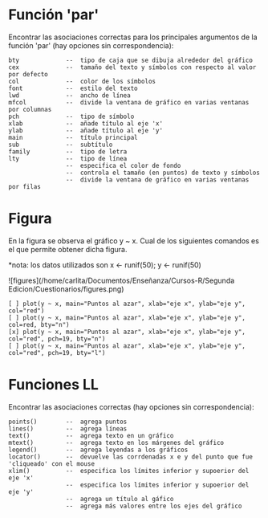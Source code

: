 
# Función 'par'

Encontrar las asociaciones correctas para los principales argumentos de la función 'par' 
(hay opciones sin correspondencia):


    bty             --  tipo de caja que se dibuja alrededor del gráfico
    cex             --  tamaño del texto y símbolos con respecto al valor por defecto
    col             --  color de los símbolos
    font            --  estilo del texto
    lwd             --  ancho de línea
    mfcol           --  divide la ventana de gráfico en varias ventanas por columnas
    pch             --  tipo de símbolo
    xlab            --  añade título al eje 'x'
    ylab            --  añade título al eje 'y'
    main            --  título principal
    sub             --  subtítulo
    family          --  tipo de letra
    lty             --  tipo de línea
                    --  especifica el color de fondo
                    --  controla el tamaño (en puntos) de texto y símbolos
                    --  divide la ventana de gráfico en varias ventanas por filas
                    
# Figura

En la figura se observa el gráfico y ~ x.
Cual de los siguientes comandos es el que permite obtener dicha figura.

*nota: los datos utilizados son x <- runif(50); y <- runif(50)

![figures](/home/carlita/Documentos/Enseñanza/Cursos-R/Segunda Edicion/Cuestionarios/figures.png)

   
    [ ] plot(y ~ x, main="Puntos al azar", xlab="eje x", ylab="eje y", col="red")
    [ ] plot(y ~ x, main="Puntos al azar", xlab="eje x", ylab="eje y", col=red, bty="n")
    [x] plot(y ~ x, main="Puntos al azar", xlab="eje x", ylab="eje y", col="red", pch=19, bty="n")
    [ ] plot(y ~ x, main="Puntos al azar", xlab="eje x", ylab="eje y", col="red", pch=19, bty="l")


# Funciones LL

Encontrar las asociaciones correctas (hay opciones sin correspondencia):

    points()        --  agrega puntos
    lines()         --  agrega líneas
    text()          --  agrega texto en un gráfico
    mtext()         --  agrega texto en los márgenes del gráfico
    legend()        --  agrega leyendas a los gráficos
    locator()       --  devuelve las corrdenadas x e y del punto que fue 'cliqueado' con el mouse
    xlim()          --  especifica los límites inferior y supoerior del eje 'x'
                    --  especifica los límites inferior y supoerior del eje 'y'    
                    --  agrega un título al gáfico
                    --  agrega más valores entre los ejes del gráfico

